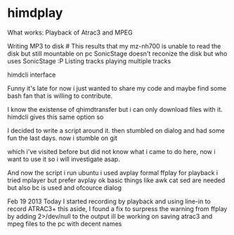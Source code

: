 himdplay
========

What works:  Playback of Atrac3 and MPEG

Writing MP3 to disk  # This results that my mz-nh700 is unable to read the disk but still mountable on pc SonicStage doesn't reconize the disk but who uses SonicStage :P
Listing tracks
playing multiple tracks
             
             

himdcli interface

Funny it's late for now i just wanted to share my code and maybe find some bash fan that is willing to contribute. 

I know the existense of qhimdtransfer but i can only download files with it. himdcli gives this same option so 

I decided to write a script around it. then stumbled on dialog and had some fun the last days. now i stumble on git 

which i've visited before but did not know what i came to do here, now i want to use it so i will investigate asap.


And now the script  i run ubuntu  i used avplay formal ffplay for playback i tried mplayer but prefer avplay ok
basic things like awk cat sed are needed but also bc is used and ofcource dialog 

Feb 19 2013
Today I started recording by playback and using line-in to record ATRAC3+ this aside, I found a fix to surpress the
warning from ffplay by adding 2>/dev/null to the output 
ill be working on saving atrac3 and mpeg files to the pc with decent names
